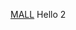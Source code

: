 [MALL](https://github.com/charlie-darwin/Birding/Anseriformes/Anatidae/Anas.platyrhynchos/MALL.md)
Hello 2
